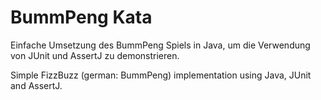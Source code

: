# BummPeng Kata #

Einfache Umsetzung des BummPeng Spiels in Java, um die Verwendung von JUnit und AssertJ zu demonstrieren.

Simple FizzBuzz (german: BummPeng) implementation using Java, JUnit  and AssertJ.

